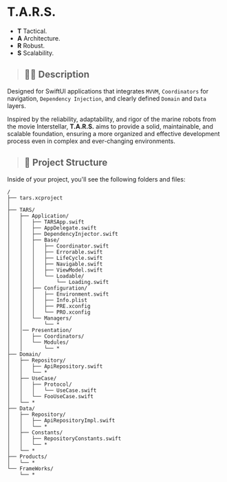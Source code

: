 # T.A.R.S.
- **T** Tactical.
- **A** Architecture.
- **R** Robust.
- **S** Scalability.

> ## 🧑‍🚀 **Description**

Designed for SwiftUI applications that integrates `MVVM`, `Coordinators` for navigation, `Dependency Injection`, and clearly defined `Domain` and `Data` layers.

Inspired by the reliability, adaptability, and rigor of the marine robots from the movie Interstellar, **T.A.R.S.** aims to provide a solid, maintainable, and scalable foundation, ensuring a more organized and effective development process even in complex and ever-changing environments.

> ## 🚀 Project Structure

Inside of your project, you'll see the following folders and files:

```text
/
├── tars.xcproject
│ 
├── TARS/
│   ├── Application/
│   │   ├── TARSApp.swift
│   │   ├── AppDelegate.swift
│   │   ├── DependencyInjector.swift
│   │   ├── Base/
│   │   │   ├── Coordinator.swift
│   │   │   ├── Errorable.swift
│   │   │   ├── LifeCycle.swift
│   │   │   ├── Navigable.swift
│   │   │   ├── ViewModel.swift
│   │   │   └── Loadable/
│   │   │       └── Loading.swift
│   │   ├── Configuration/
│   │   │   ├── Environment.swift
│   │   │   ├── Info.plist
│   │   │   ├── PRE.xconfig
│   │   │   └── PRO.xconfig
│   │   └── Managers/
│   │       └── *
│   │── Presentation/
│   │   ├── Coordinators/
│   │   └── Modules/
│   │       └── *
├── Domain/
│   ├── Repository/
│   │   ├── ApiRepository.swift
│   │   └── *
│   ├── UseCase/
│   │   ├── Protocol/
│   │   │   └── UseCase.swift
│   │   └── FooUseCase.swift
│   └── *
├── Data/
│   ├── Repository/
│   │   ├── ApiRepositoryImpl.swift
│   │   └── *
│   ├── Constants/
│   │   ├── RepositoryConstants.swift
│   │   └── *
│   └── *
├── Products/
│   └── *
└── FrameWorks/
    └── *

```
